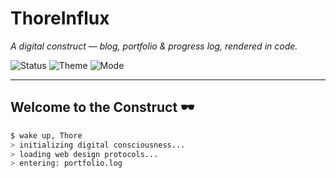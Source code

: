 # ThoreInflux

*A digital construct — blog, portfolio & progress log, rendered in code.*

![Status](https://img.shields.io/badge/Status-Uploading_to_Mainframe-141414?style=flat-square&logo=Matrix&logoColor=00ff00)
![Theme](https://img.shields.io/badge/Theme-Dark%20Matrix-000000?style=flat-square)
![Mode](https://img.shields.io/badge/Mode-Construct_Live-00ff00?style=flat-square)

---

## Welcome to the Construct 🕶️

```bash
$ wake up, Thore
> initializing digital consciousness...
> loading web design protocols...
> entering: portfolio.log
